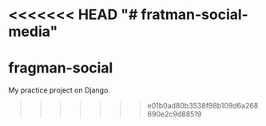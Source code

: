 <<<<<<< HEAD
"# fratman-social-media" 
=======
# fragman-social
My practice project on Django.
>>>>>>> e01b0ad80b3538f98b109d6a268690e2c9d88519
